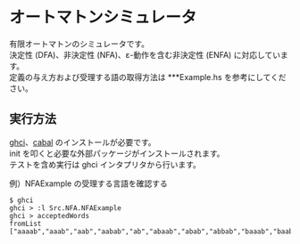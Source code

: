 # オートマトンシミュレータ
有限オートマトンのシミュレータです。  
決定性 (DFA)、非決定性 (NFA)、ε-動作を含む非決定性 (ENFA) に対応しています。  
定義の与え方および受理する語の取得方法は ***Example.hs を参考にしてください。

## 実行方法
[ghci](https://www.haskell.org/ghc/)、[cabal](https://www.haskell.org/cabal/) のインストールが必要です。  
init を叩くと必要な外部パッケージがインストールされます。  
テストを含め実行は ghci インタプリタから行います。

例）NFAExample の受理する言語を確認する
~~~
$ ghci
ghci > :l Src.NFA.NFAExample
ghci > acceptedWords
fromList ["aaaab","aaab","aab","aabab","ab","abaab","abab","abbab","baaab","baab","bab","babab","bbaab","bbab","bbbab"]
~~~
